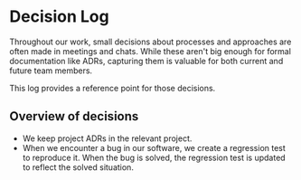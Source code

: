 # Decision Log

Throughout our work, small decisions about processes and approaches are often made in meetings and chats.
While these aren't big enough for formal documentation like ADRs, capturing them is valuable for both
current and future team members.

This log provides a reference point for those decisions.

## Overview of decisions

* We keep project ADRs in the relevant project.
* When we encounter a bug in our software, we create a regression test to reproduce it.
 When the bug is solved, the regression test is updated to reflect the solved situation.

